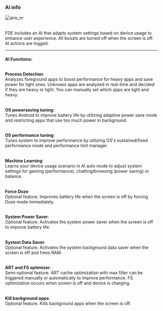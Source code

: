 ### AI info
![aire_nr](https://github.com/feravolt/FDE.AI-docs/blob/master/aire_nr.png?raw=true)

######

FDE includes an AI that adapts system settings based on device usage to enhance user experience. All
boosts are turned off when the screen is off. AI actions are logged.

---

#### AI Functions:

######

**Process Detection**:\
Analyzes foreground apps to boost performance for heavy apps and save power for light ones. Unknown
apps are analyzed in real-time and decided if they are heavy or light. You can manually set which
apps are light and heavy.

######

**OS powersaving tuning**:\
Tunes Android to improve battery life by utilizing adaptive power save mode and restricting apps
that use too much power in background.

######

**OS performance tuning**:\
Tunes system to improve performance by utilizing OS's sustained/fixed performance mode and
performance hint manager.

######

**Machine Learning**:\
Learns your device usage scenario in AI auto mode to adjust system settings for gaming
(performance), chatting/browsing (power saving) or balance.

######

**Force Doze**:\
Optional feature. Improves battery life when the screen is off by forcing Doze mode immediately.

######

**System Power Saver**:\
Optional feature. Activates the system power saver when the screen is off to improve battery life.

######

**System Data Saver**:\
Optional feature. Activates the system background data saver when the screen is off and frees RAM.

######

**ART and FS optimizer**:\
Semi-optional feature. ART cache optimization with max filter can be triggered manually or
automatically to improve performance. FS optimization occurs when screen is off and device is charging.

######

**Kill background apps**:\
Optional feature. Kills background apps when the screen is off.
